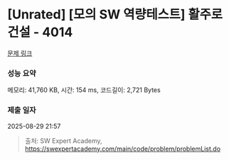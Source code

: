 # [Unrated] [모의 SW 역량테스트] 활주로 건설 - 4014 

[문제 링크](https://swexpertacademy.com/main/code/problem/problemDetail.do?contestProbId=AWIeW7FakkUDFAVH) 

### 성능 요약

메모리: 41,760 KB, 시간: 154 ms, 코드길이: 2,721 Bytes

### 제출 일자

2025-08-29 21:57



> 출처: SW Expert Academy, https://swexpertacademy.com/main/code/problem/problemList.do